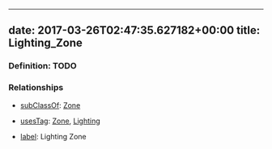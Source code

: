
---
date: 2017-03-26T02:47:35.627182+00:00
title: Lighting_Zone
---
### Definition: TODO

### Relationships

* [subClassOf](http://www.w3.org/2000/01/rdf-schema#subClassOf): [Zone](https://brickschema.org/schema/1.0/Brick#Zone)

* [usesTag](https://brickschema.org/schema/1.0/BrickFrame#usesTag): [Zone](https://brickschema.org/schema/1.0/BrickTag#Zone), [Lighting](https://brickschema.org/schema/1.0/BrickTag#Lighting)

* [label](http://www.w3.org/2000/01/rdf-schema#label): Lighting Zone
